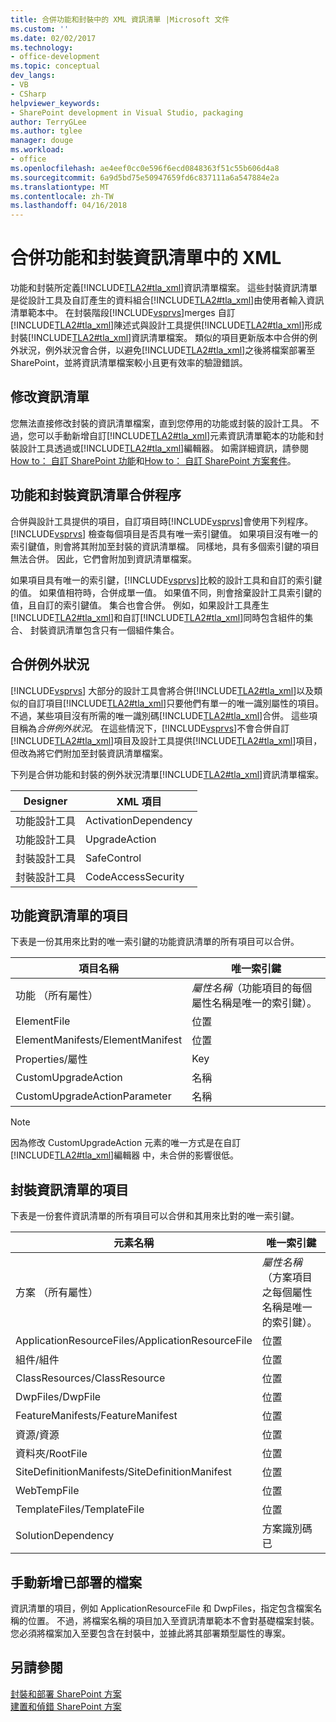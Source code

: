 ```yaml
---
title: 合併功能和封裝中的 XML 資訊清單 |Microsoft 文件
ms.custom: ''
ms.date: 02/02/2017
ms.technology:
- office-development
ms.topic: conceptual
dev_langs:
- VB
- CSharp
helpviewer_keywords:
- SharePoint development in Visual Studio, packaging
author: TerryGLee
ms.author: tglee
manager: douge
ms.workload:
- office
ms.openlocfilehash: ae4eef0cc0e596f6ecd0848363f51c55b606d4a8
ms.sourcegitcommit: 6a9d5bd75e50947659fd6c837111a6a547884e2a
ms.translationtype: MT
ms.contentlocale: zh-TW
ms.lasthandoff: 04/16/2018
---
```

# <a name="merging-xml-in-feature-and-package-manifests"></a>合併功能和封裝資訊清單中的 XML
  功能和封裝所定義[!INCLUDE[TLA2#tla_xml](../sharepoint/includes/tla2sharptla-xml-md.md)]資訊清單檔案。 這些封裝資訊清單是從設計工具及自訂產生的資料組合[!INCLUDE[TLA2#tla_xml](../sharepoint/includes/tla2sharptla-xml-md.md)]由使用者輸入資訊清單範本中。 在封裝階段[!INCLUDE[vsprvs](../sharepoint/includes/vsprvs-md.md)]merges 自訂[!INCLUDE[TLA2#tla_xml](../sharepoint/includes/tla2sharptla-xml-md.md)]陳述式與設計工具提供[!INCLUDE[TLA2#tla_xml](../sharepoint/includes/tla2sharptla-xml-md.md)]形成封裝[!INCLUDE[TLA2#tla_xml](../sharepoint/includes/tla2sharptla-xml-md.md)]資訊清單檔案。 類似的項目更新版本中合併的例外狀況，例外狀況會合併，以避免[!INCLUDE[TLA2#tla_xml](../sharepoint/includes/tla2sharptla-xml-md.md)]之後將檔案部署至 SharePoint，並將資訊清單檔案較小且更有效率的驗證錯誤。  
  
## <a name="modifying-the-manifests"></a>修改資訊清單  
 您無法直接修改封裝的資訊清單檔案，直到您停用的功能或封裝的設計工具。 不過，您可以手動新增自訂[!INCLUDE[TLA2#tla_xml](../sharepoint/includes/tla2sharptla-xml-md.md)]元素資訊清單範本的功能和封裝設計工具透過或[!INCLUDE[TLA2#tla_xml](../sharepoint/includes/tla2sharptla-xml-md.md)]編輯器。 如需詳細資訊，請參閱[How to： 自訂 SharePoint 功能](../sharepoint/how-to-customize-a-sharepoint-feature.md)和[How to： 自訂 SharePoint 方案套件](../sharepoint/how-to-customize-a-sharepoint-solution-package.md)。  
  
## <a name="feature-and-package-manifest-merge-process"></a>功能和封裝資訊清單合併程序  
 合併與設計工具提供的項目，自訂項目時[!INCLUDE[vsprvs](../sharepoint/includes/vsprvs-md.md)]會使用下列程序。 [!INCLUDE[vsprvs](../sharepoint/includes/vsprvs-md.md)] 檢查每個項目是否具有唯一索引鍵值。 如果項目沒有唯一的索引鍵值，則會將其附加至封裝的資訊清單檔。 同樣地，具有多個索引鍵的項目無法合併。 因此，它們會附加到資訊清單檔案。  
  
 如果項目具有唯一的索引鍵，[!INCLUDE[vsprvs](../sharepoint/includes/vsprvs-md.md)]比較的設計工具和自訂的索引鍵的值。 如果值相符時，合併成單一值。 如果值不同，則會捨棄設計工具索引鍵的值，且自訂的索引鍵值。 集合也會合併。 例如，如果設計工具產生[!INCLUDE[TLA2#tla_xml](../sharepoint/includes/tla2sharptla-xml-md.md)]和自訂[!INCLUDE[TLA2#tla_xml](../sharepoint/includes/tla2sharptla-xml-md.md)]同時包含組件的集合、 封裝資訊清單包含只有一個組件集合。  
  
## <a name="merge-exceptions"></a>合併例外狀況  
 [!INCLUDE[vsprvs](../sharepoint/includes/vsprvs-md.md)] 大部分的設計工具會將合併[!INCLUDE[TLA2#tla_xml](../sharepoint/includes/tla2sharptla-xml-md.md)]以及類似的自訂項目[!INCLUDE[TLA2#tla_xml](../sharepoint/includes/tla2sharptla-xml-md.md)]只要他們有單一的唯一識別屬性的項目。 不過，某些項目沒有所需的唯一識別碼[!INCLUDE[TLA2#tla_xml](../sharepoint/includes/tla2sharptla-xml-md.md)]合併。 這些項目稱為*合併例外狀況*。 在這些情況下，[!INCLUDE[vsprvs](../sharepoint/includes/vsprvs-md.md)]不會合併自訂[!INCLUDE[TLA2#tla_xml](../sharepoint/includes/tla2sharptla-xml-md.md)]項目及設計工具提供[!INCLUDE[TLA2#tla_xml](../sharepoint/includes/tla2sharptla-xml-md.md)]項目，但改為將它們附加至封裝資訊清單檔案。  
  
 下列是合併功能和封裝的例外狀況清單[!INCLUDE[TLA2#tla_xml](../sharepoint/includes/tla2sharptla-xml-md.md)]資訊清單檔案。  
  
|Designer|XML 項目|  
|--------------|-----------------|  
|功能設計工具|ActivationDependency|  
|功能設計工具|UpgradeAction|  
|封裝設計工具|SafeControl|  
|封裝設計工具|CodeAccessSecurity|  
  
## <a name="feature-manifest-elements"></a>功能資訊清單的項目  
 下表是一份其用來比對的唯一索引鍵的功能資訊清單的所有項目可以合併。  
  
|項目名稱|唯一索引鍵|  
|------------------|----------------|  
|功能 （所有屬性）|*屬性名稱*（功能項目的每個屬性名稱是唯一的索引鍵）。|  
|ElementFile|位置|  
|ElementManifests/ElementManifest|位置|  
|Properties/屬性|Key|  
|CustomUpgradeAction|名稱|  
|CustomUpgradeActionParameter|名稱|  
  
> [!NOTE]  
>  因為修改 CustomUpgradeAction 元素的唯一方式是在自訂[!INCLUDE[TLA2#tla_xml](../sharepoint/includes/tla2sharptla-xml-md.md)]編輯器 中，未合併的影響很低。  
  
## <a name="package-manifest-elements"></a>封裝資訊清單的項目  
 下表是一份套件資訊清單的所有項目可以合併和其用來比對的唯一索引鍵。  
  
|元素名稱|唯一索引鍵|  
|------------------|----------------|  
|方案 （所有屬性）|*屬性名稱*（方案項目之每個屬性名稱是唯一的索引鍵）。|  
|ApplicationResourceFiles/ApplicationResourceFile|位置|  
|組件/組件|位置|  
|ClassResources/ClassResource|位置|  
|DwpFiles/DwpFile|位置|  
|FeatureManifests/FeatureManifest|位置|  
|資源/資源|位置|  
|資料夾/RootFile|位置|  
|SiteDefinitionManifests/SiteDefinitionManifest|位置|  
|WebTempFile|位置|  
|TemplateFiles/TemplateFile|位置|  
|SolutionDependency|方案識別碼已|  
  
## <a name="manually-add-deployed-files"></a>手動新增已部署的檔案  
 資訊清單的項目，例如 ApplicationResourceFile 和 DwpFiles，指定包含檔案名稱的位置。 不過，將檔案名稱的項目加入至資訊清單範本不會對基礎檔案封裝。 您必須將檔案加入至要包含在封裝中，並據此將其部署類型屬性的專案。  
  
## <a name="see-also"></a>另請參閱  
 [封裝和部署 SharePoint 方案](../sharepoint/packaging-and-deploying-sharepoint-solutions.md)   
 [建置和偵錯 SharePoint 方案](../sharepoint/building-and-debugging-sharepoint-solutions.md)  
  
  